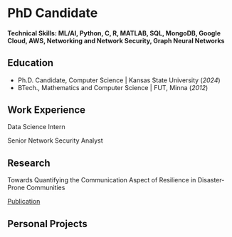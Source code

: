 # PhD Candidate
#### Technical Skills: ML/AI, Python, C, R, MATLAB, SQL, MongoDB, Google Cloud, AWS, Networking and Network Security, Graph Neural Networks


## Education
- Ph.D. Candidate, Computer Science | Kansas State University (_2024_)
- BTech., Mathematics and Computer Science | FUT, Minna (_2012_)

    

## Work Experience

Data Science Intern

Senior Network Security Analyst

## Research
Towards Quantifying the Communication Aspect of Resilience in Disaster-Prone Communities

[Publication](https://www.nature.com/articles/s41598-024-59192-3)

## Personal Projects


